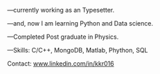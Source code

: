 —currently working as an Typesetter.

—and, now I am learning Python and Data science.

—Completed Post graduate in Physics.

—Skills: C/C++, MongoDB, Matlab, Phython, SQL

Contact: www.linkedin.com/in/kkr016
